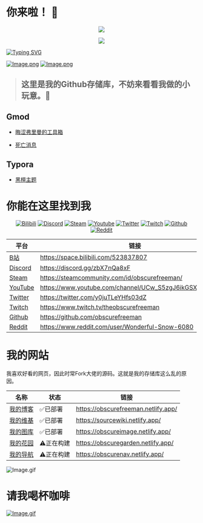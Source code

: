 # 你来啦！ 👋

<p align="center">
    <img src="https://skillicons.dev/icons?i=ps,pr,ae,ai,md,github,vscode,lua,discord" /> 
</p>

<p align="center">
  <a href="https://steamcommunity.com/id/obscurefreeman/">
    <img src="https://obscurefreeman-steamprofiles.vercel.app/api?profileName=obscurefreeman" />
  </a>
</p>

[![Typing SVG](https://readme-typing-svg.demolab.com?font=ZCOOL+KuaiLe&pause=1000&color=b4e419&random=false&width=435&lines=这里是晦涩弗里曼！;看看我制作的项目吧！)](https://git.io/typing-svg)

<!-- BEGIN YOUTUBE-CARDS -->

<!-- END YOUTUBE-CARDS -->

[![Image.png](https://obscureimage.netlify.app/button/button_bilibili.png)](https://space.bilibili.com/523837807)
[![Image.png](https://obscureimage.netlify.app/button/button_workshop.png)](https://steamcommunity.com/id/obscurefreeman/myworkshopfiles/)

> ## 这里是我的Github存储库，不妨来看看我做的小玩意。🎉

## Gmod

- [晦涩弗里曼的工具箱](https://github.com/obscurefreeman/oftoolkit_v2)

- [死亡消息](https://github.com/obscurefreeman/death_message)

## Typora

- [黑檀主题](https://github.com/obscurefreeman/typora_theme_ebony)

# 你能在这里找到我

<p align="center">
    <div align="center">
        <a href="https://space.bilibili.com/523837807"><img src="https://bilistats.lonelyion.com/followers?uid=523837807&style=for-the-badge" alt="Bilibili"></a>
        <a href="https://discord.gg/zbX7nQa8xF"><img src="https://img.shields.io/badge/Discord-7289DA.svg?logo=discord&logoColor=white&style=for-the-badge" alt="Discord"></a>
        <a href="https://steamcommunity.com/id/obscurefreeman/"><img src="https://img.shields.io/badge/Steam-000000.svg?logo=steam&logoColor=white&style=for-the-badge" alt="Steam"></a>
        <a href="https://www.youtube.com/channel/UCw_S5zgJ6ikGSXtFeAvVK8Q"><img src="https://img.shields.io/badge/Youtube-FF0000?logo=youtube&logoColor=white&style=for-the-badge" alt="Youtube"></a>
        <a href="https://twitter.com/y0juTLeYHfs03dZ"><img src="https://img.shields.io/badge/Twitter-1DA1F2.svg?logo=twitter&logoColor=white&style=for-the-badge" alt="Twitter"></a>
        <a href="https://www.twitch.tv/theobscurefreeman"><img src="https://img.shields.io/badge/Twitch-blueviolet?logo=Twitch&logoColor=white&style=for-the-badge" alt="Twitch"></a>
        <a href="https://github.com/obscurefreeman"><img src="https://img.shields.io/badge/Github-100000.svg?logo=github&logoColor=white&style=for-the-badge" alt="Github"></a>
        <a href="https://www.reddit.com/user/Wonderful-Snow-6080"><img src="https://img.shields.io/badge/Reddit-FF4500.svg?logo=reddit&logoColor=white&style=for-the-badge" alt="Reddit"></a>
    </div>
</p>

| 平台                                                         | 链接                                                     |
| ------------------------------------------------------------ | -------------------------------------------------------- |
| [B站](https://space.bilibili.com/523837807)                  | https://space.bilibili.com/523837807                     |
| [Discord](https://discord.gg/zbX7nQa8xF)                     | https://discord.gg/zbX7nQa8xF                            |
| [Steam](https://steamcommunity.com/id/obscurefreeman/)       | https://steamcommunity.com/id/obscurefreeman/            |
| [YouTube](https://www.youtube.com/channel/UCw_S5zgJ6ikGSXtFeAvVK8Q) | https://www.youtube.com/channel/UCw_S5zgJ6ikGSXtFeAvVK8Q |
| [Twitter](https://twitter.com/y0juTLeYHfs03dZ)               | https://twitter.com/y0juTLeYHfs03dZ                      |
| [Twitch](https://www.twitch.tv/theobscurefreeman)            | https://www.twitch.tv/theobscurefreeman                  |
| [Github](https://github.com/obscurefreeman)                  | https://github.com/obscurefreeman                        |
| [Reddit](https://www.reddit.com/user/Wonderful-Snow-6080)    | https://www.reddit.com/user/Wonderful-Snow-6080          |

<!--

## 备注：徽章源码

```html
<p align="center">
    <div align="center">
        <a href="https://space.bilibili.com/523837807"><img src="https://bilistats.lonelyion.com/followers?uid=523837807&style=for-the-badge" alt="Bilibili"></a>
        <a href="https://discord.gg/zbX7nQa8xF"><img src="https://img.shields.io/badge/Discord-7289DA.svg?logo=discord&logoColor=white&style=for-the-badge" alt="Discord"></a>
        <a href="https://steamcommunity.com/id/obscurefreeman/"><img src="https://img.shields.io/badge/Steam-000000.svg?logo=steam&logoColor=white&style=for-the-badge" alt="Steam"></a>
        <a href="https://www.youtube.com/channel/UCw_S5zgJ6ikGSXtFeAvVK8Q"><img src="https://img.shields.io/badge/Youtube-FF0000?logo=youtube&logoColor=white&style=for-the-badge" alt="Youtube"></a>
        <a href="https://twitter.com/y0juTLeYHfs03dZ"><img src="https://img.shields.io/badge/Twitter-1DA1F2.svg?logo=twitter&logoColor=white&style=for-the-badge" alt="Twitter"></a>
        <a href="https://www.twitch.tv/theobscurefreeman"><img src="https://img.shields.io/badge/Twitch-blueviolet?logo=Twitch&logoColor=white&style=for-the-badge" alt="Twitch"></a>
        <a href="https://github.com/obscurefreeman"><img src="https://img.shields.io/badge/Github-100000.svg?logo=github&logoColor=white&style=for-the-badge" alt="Github"></a>
        <a href="https://www.reddit.com/user/Wonderful-Snow-6080"><img src="https://img.shields.io/badge/Reddit-FF4500.svg?logo=reddit&logoColor=white&style=for-the-badge" alt="Reddit"></a>
    </div>
</p>
```

```markdown
[![Bilibili](https://bilistats.lonelyion.com/followers?uid=523837807&style=for-the-badge)](https://space.bilibili.com/523837807)
[![Discord](https://img.shields.io/badge/Discord-7289DA.svg?logo=discord&logoColor=white&style=for-the-badge)](https://discord.gg/zbX7nQa8xF)
[![Steam](https://img.shields.io/badge/Steam-000000.svg?logo=steam&logoColor=white&style=for-the-badge)](https://steamcommunity.com/id/obscurefreeman/)
[![Youtube](https://img.shields.io/badge/Youtube-FF0000?logo=youtube&logoColor=white&style=for-the-badge)](https://www.youtube.com/channel/UCw_S5zgJ6ikGSXtFeAvVK8Q)
[![Twitter](https://img.shields.io/badge/Twitter-1DA1F2.svg?logo=twitter&logoColor=white&style=for-the-badge)](https://twitter.com/y0juTLeYHfs03dZ)
[![Twitch](https://img.shields.io/badge/Twitch-blueviolet?logo=Twitch&logoColor=white&style=for-the-badge)](https://www.twitch.tv/theobscurefreeman)
[![Github](https://img.shields.io/badge/Github-100000.svg?logo=github&logoColor=white&style=for-the-badge)](https://github.com/obscurefreeman)
[![Reddit](https://img.shields.io/badge/Reddit-FF4500.svg?logo=reddit&logoColor=white&style=for-the-badge)](https://www.reddit.com/user/Wonderful-Snow-6080)
```

-->

# 我的网站

我喜欢好看的网页，因此时常Fork大佬的源码。这就是我的存储库这么乱的原因。

| 名称                                            | 状态      | 链接                                |
| ----------------------------------------------- | --------- | ----------------------------------- |
| [我的博客](https://obscurefreeman.netlify.app/) | ✅已部署   | https://obscurefreeman.netlify.app/ |
| [我的维基](https://sourcewiki.netlify.app/)     | ✅已部署   | https://sourcewiki.netlify.app/     |
| [我的图库](https://obscureimage.netlify.app/)   | ✅已部署   | https://obscureimage.netlify.app/   |
| [我的花园](https://obscuregarden.netlify.app/)  | ⚠️正在构建 | https://obscuregarden.netlify.app/  |
| [我的导航](https://obscurenav.netlify.app/)     | ⚠️正在构建 | https://obscurenav.netlify.app/     |

![Image.gif](https://obscureimage.netlify.app/gif/valveloading.gif)

# 请我喝杯咖啡
[![Image.gif](https://cdn.pixabay.com/animation/2023/01/28/23/08/23-08-38-499_512.gif)](https://afdian.net/a/obscurefreeman)

[Link1]: https://github.com/obscurefreeman/oftoolkit_v2
[Link2]: https://github.com/obscurefreeman/death_message
[Link3]: https://github.com/obscurefreeman/typora_theme_ebony

